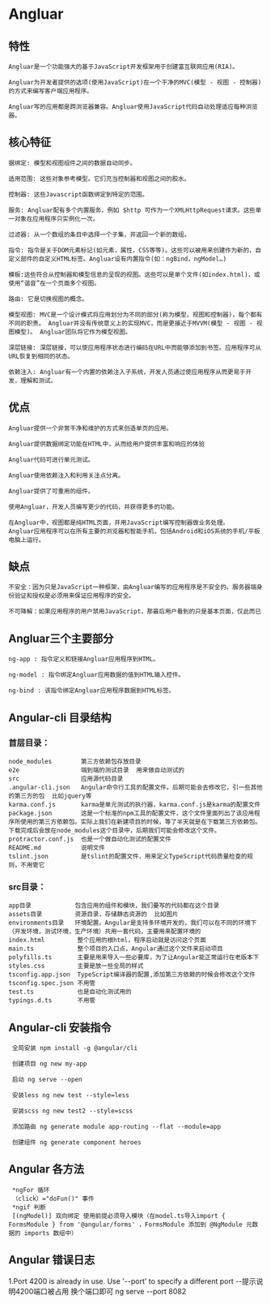 # Angluar

## 特性
   
    Angluar是一个功能强大的基于JavaScript开发框架用于创建富互联网应用(RIA)。

    Angluar为开发者提供的选项(使用JavaScript)在一个干净的MVC(模型 - 视图 - 控制器)的方式来编写客户端应用程序。

    Angluar写的应用都是跨浏览器兼容。Angluar使用JavaScript代码自动处理适应每种浏览器。

## 核心特征
   
    据绑定: 模型和视图组件之间的数据自动同步。

	适用范围: 这些对象参考模型。它们充当控制器和视图之间的胶水。

	控制器: 这些Javascript函数绑定到特定的范围。

	服务: Angluar配有多个内置服务，例如 $http 可作为一个XMLHttpRequest请求。这些单一对象在应用程序只实例化一次。

	过滤器: 从一个数组的条目中选择一个子集，并返回一个新的数组。

	指令: 指令是关于DOM元素标记(如元素，属性，CSS等等)。这些可以被用来创建作为新的，自定义部件的自定义HTML标签。Angluar设有内置指令(如：ngBind，ngModel…)

	模板:这些符合从控制器和模型信息的呈现的视图。这些可以是单个文件(如index.html)，或使用“谐音”在一个页面多个视图。

	路由: 它是切换视图的概念。

	模型视图: MVC是一个设计模式将应用划分为不同的部分(称为模型，视图和控制器)，每个都有不同的职责。 Angluar并没有传统意义上的实现MVC，而是更接近于MVVM(模型 - 视图 - 视图模型)。 Angluar团队将它作为模型视图。

	深层链接: 深层链接，可以使应用程序状态进行编码在URL中而能够添加到书签。应用程序可从URL恢复到相同的状态。

	依赖注入: Angluar有一个内置的依赖注入子系统，开发人员通过使应用程序从而更易于开发，理解和测试。


## 优点

	Angluar提供一个非常干净和维护的方式来创造单页的应用。

	Angluar提供数据绑定功能在HTML中，从而给用户提供丰富和响应的体验

	Angluar代码可进行单元测试。

	Angluar使用依赖注入和利用关注点分离。

	Angluar提供了可重用的组件。

	使用Angluar，开发人员编写更少的代码，并获得更多的功能。

	在Angluar中，视图都是纯HTML页面，并用JavaScript编写控制器做业务处理。 
	Angluar应用程序可以在所有主要的浏览器和智能手机，包括Android和iOS系统的手机/平板电脑上运行。

## 缺点

	不安全：因为只是JavaScript一种框架，由Angluar编写的应用程序是不安全的。服务器端身份验证和授权是必须用来保证应用程序的安全。

	不可降解：如果应用程序的用户禁用JavaScript，那最后用户看到的只是基本页面，仅此而已

## Angluar三个主要部分

	ng-app : 指令定义和链接Angluar应用程序到HTML。

	ng-model : 指令绑定Angluar应用数据的值到HTML输入控件。

	ng-bind : 该指令绑定Angluar应用程序数据到HTML标签。



## Angular-cli 目录结构

 ### 首层目录：

	node_modules        第三方依赖包存放目录
	e2e                 端到端的测试目录  用来做自动测试的
	src                 应用源代码目录 
	.angular-cli.json   Angular命令行工具的配置文件。后期可能会去修改它，引一些其他的第三方的包  比如jquery等
	karma.conf.js       karma是单元测试的执行器，karma.conf.js是karma的配置文件
	package.json        这是一个标准的npm工具的配置文件，这个文件里面列出了该应用程序所使用的第三方依赖包。实际上我们在新建项目的时候，等了半天就是在下载第三方依赖包。下载完成后会放在node_modules这个目录中，后期我们可能会修改这个文件。
	protractor.conf.js  也是一个做自动化测试的配置文件
	README.md           说明文件
	tslint.json         是tslint的配置文件，用来定义TypeScript代码质量检查的规则，不用管它

 ### src目录：

	app目录            包含应用的组件和模块，我们要写的代码都在这个目录
	assets目录         资源目录，存储静态资源的  比如图片
	environments目录   环境配置。Angular是支持多环境开发的，我们可以在不同的环境下（开发环境，测试环境，生产环境）共用一套代码，主要用来配置环境的
	index.html         整个应用的根html，程序启动就是访问这个页面
	main.ts            整个项目的入口点，Angular通过这个文件来启动项目
	polyfills.ts       主要是用来导入一些必要库，为了让Angular能正常运行在老版本下
	styles.css         主要是放一些全局的样式
	tsconfig.app.json  TypeScript编译器的配置,添加第三方依赖的时候会修改这个文件
	tsconfig.spec.json 不用管
	test.ts            也是自动化测试用的
	typings.d.ts       不用管

 
## Angular-cli 安装指令

     全局安装 npm install -g @angular/cli
	 
     创建项目 ng new my-app
	 
     启动 ng serve --open
	 
	 安装less ng new test --style=less
	 
	 安装scss ng new test2 --style=scss
	 
	 添加路由 ng generate module app-routing --flat --module=app
	 
	 创建组件 ng generate component heroes
	 
## Angular 各方法
     *ngFor 循环
	 （click）="doFun()" 事件
	 *ngif 判断
	 [(ngModel)] 双向绑定 使用前提必须导入模块（在model.ts导入import { FormsModule } from '@angular/forms' ，FormsModule 添加到 @NgModule 元数据的 imports 数组中）
	 
## Angular 错误日志
   1.Port 4200 is already in use. Use '--port' to specify a different port   --提示说明4200端口被占用 换个端口即可   ng serve --port 8082


	 
	 
